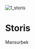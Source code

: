![1_storis](https://user-images.githubusercontent.com/119957412/223728173-0cc6e87b-6cff-42e0-a388-2f40270d007f.png)
# Storis
Mansurbek
